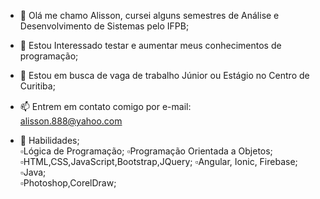- 👋 Olá me chamo Alisson, cursei alguns semestres de Análise e Desenvolvimento de Sistemas pelo IFPB; 
- 👀 Estou Interessado testar e aumentar meus conhecimentos de programação;
- 💞️ Estou em busca de vaga de trabalho Júnior ou Estágio no Centro de Curitiba;
- 📫 Entrem em contato comigo por e-mail:ㅤㅤㅤㅤ alisson.888@yahoo.com  

- 👣 Habilidades;  
▫️Lógica de Programação;
▫️Programação Orientada a Objetos;
▫️HTML,CSS,JavaScript,Bootstrap,JQuery;
▫️Angular, Ionic, Firebase;  
▫️Java;  
▫️Photoshop,CorelDraw;
